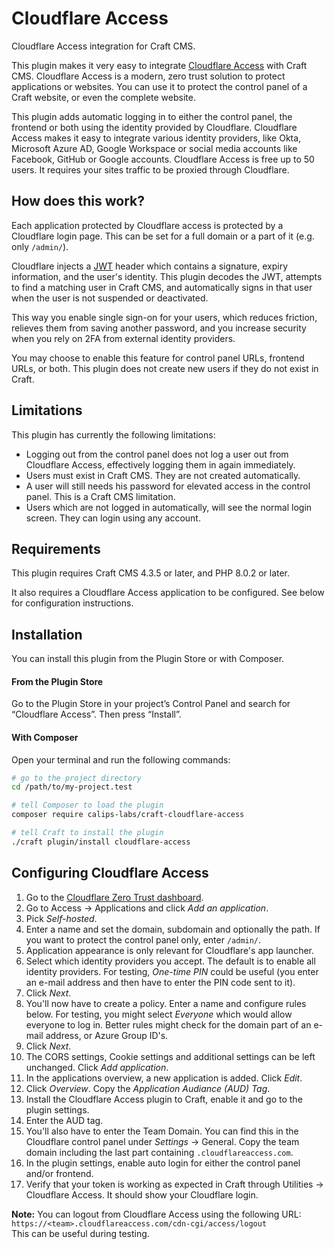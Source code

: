 # Cloudflare Access

Cloudflare Access integration for Craft CMS.

This plugin makes it very easy to integrate [Cloudflare Access](https://www.cloudflare.com/products/zero-trust/access/)
with Craft CMS. Cloudflare Access is a modern, zero trust solution to protect applications or websites. You can use it
to protect the control panel of a Craft website, or even the complete website.

This plugin adds automatic logging in to either the control panel, the frontend or both using the identity provided by
Cloudflare. Cloudflare Access makes it easy to integrate various identity providers, like Okta, Microsoft Azure AD,
Google Workspace or social media accounts like Facebook, GitHub or Google accounts. Cloudflare Access is free up to 50
users. It requires your sites traffic to be proxied through Cloudflare.

## How does this work?

Each application protected by Cloudflare access is protected by a Cloudflare login page. This can be set for a full
domain or a part of it (e.g. only `/admin/`).

Cloudflare injects a [JWT](https://jwt.io/) header which contains a signature, expiry information, and the user's
identity. This plugin decodes the JWT, attempts to find a matching user in Craft CMS, and automatically signs in that
user when the user is not suspended or deactivated.

This way you enable single sign-on for your users, which reduces friction, relieves them from saving another password,
and you increase security when you rely on 2FA from external identity providers.

You may choose to enable this feature for control panel URLs, frontend URLs, or both. This plugin does not create new
users if they do not exist in Craft.

## Limitations

This plugin has currently the following limitations:

- Logging out from the control panel does not log a user out from Cloudflare Access, effectively logging them in again
  immediately.
- Users must exist in Craft CMS. They are not created automatically.
- A user will still needs his password for elevated access in the control panel. This is a Craft CMS limitation.
- Users which are not logged in automatically, will see the normal login screen. They can login using any account.

## Requirements

This plugin requires Craft CMS 4.3.5 or later, and PHP 8.0.2 or later.

It also requires a Cloudflare Access application to be configured. See below for configuration instructions.

## Installation

You can install this plugin from the Plugin Store or with Composer.

#### From the Plugin Store

Go to the Plugin Store in your project’s Control Panel and search for “Cloudflare Access”. Then press “Install”.

#### With Composer

Open your terminal and run the following commands:

```bash
# go to the project directory
cd /path/to/my-project.test

# tell Composer to load the plugin
composer require calips-labs/craft-cloudflare-access

# tell Craft to install the plugin
./craft plugin/install cloudflare-access
```

## Configuring Cloudflare Access

1. Go to the [Cloudflare Zero Trust dashboard](https://one.dash.cloudflare.com/).
2. Go to Access → Applications and click *Add an application*.
3. Pick *Self-hosted*.
4. Enter a name and set the domain, subdomain and optionally the path.
   If you want to protect the control panel only, enter `/admin/`.
5. Application appearance is only relevant for Cloudflare's app launcher.
6. Select which identity providers you accept. The default is to enable all identity providers.
   For testing, *One-time PIN* could be useful (you enter an e-mail address and then have to enter the PIN code
   sent to it).
7. Click *Next*.
8. You'll now have to create a policy. Enter a name and configure rules below. For testing, you might select *Everyone*
   which would allow everyone to log in. Better rules might check for the domain part of an e-mail address, or Azure
   Group ID's.
9. Click *Next*.
10. The CORS settings, Cookie settings and additional settings can be left unchanged. Click *Add application*.
11. In the applications overview, a new application is added. Click *Edit*.
12. Click *Overview*. Copy the *Application Audiance (AUD) Tag*.
13. Install the Cloudflare Access plugin to Craft, enable it and go to the plugin settings.
14. Enter the AUD tag.
15. You'll also have to enter the Team Domain. You can find this in the Cloudflare control panel under *Settings* →
    General. Copy the team domain including the last part containing `.cloudflareaccess.com`.
16. In the plugin settings, enable auto login for either the control panel and/or frontend.
17. Verify that your token is working as expected in Craft through Utilities → Cloudflare Access. It should show your
    Cloudflare login.

**Note:**
You can logout from Cloudflare Access using the following URL:
`https://<team>.cloudflareaccess.com/cdn-cgi/access/logout`  
This can be useful during testing.


